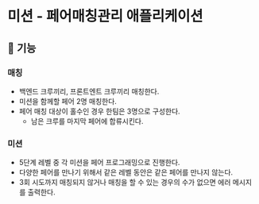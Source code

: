 # 미션 - 페어매칭관리 애플리케이션

## 🚀 기능

### 매칭 

- 백엔드 크루끼리, 프론트엔트 크루끼리 매칭한다.
- 미션을 함께할 페어 2명 매칭한다.
- 페어 매칭 대상이 홀수인 경우 한팀은 3명으로 구성한다.
  - 남은 크루를 마지막 페어에 합류시킨다.

### 미션

- 5단계 레벨 중 각 미션을 페어 프로그래밍으로 진행한다.
- 다양한 페어를 만나기 위해서 같은 레벨 동안은 같은 페어를 만나지 않는다.
- 3회 시도까지 매칭되지 않거나 매칭을 할 수 있는 경우의 수가 없으면 에러 메시지를 출력한다.
